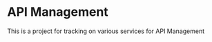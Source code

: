API Management
==============

This is a project for tracking on various services for API Management
